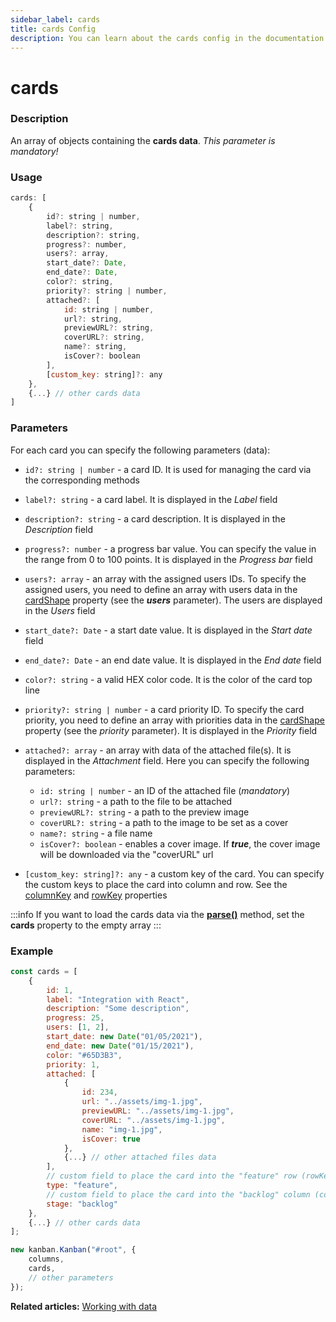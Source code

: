 ```yaml
---
sidebar_label: cards
title: cards Config
description: You can learn about the cards config in the documentation of the DHTMLX JavaScript Kanban library. Browse developer guides and API reference, try out code examples and live demos, and download a free 30-day evaluation version of DHTMLX Kanban.
---
```


# cards

### Description

An array of objects containing the **cards data**. *This parameter is mandatory!*

### Usage

~~~jsx {}
cards: [
	{
		id?: string | number,
		label?: string,
		description?: string,
		progress?: number,
		users?: array,
		start_date?: Date,
		end_date?: Date,
		color?: string,
		priority?: string | number,
		attached?: [
			id: string | number,
			url?: string,
			previewURL?: string,
			coverURL?: string,
			name?: string,
			isCover?: boolean
		],
		[custom_key: string]?: any
	},
	{...} // other cards data
]
~~~

### Parameters

For each card you can specify the following parameters (data):

- `id?: string | number` - a card ID. It is used for managing the card via the corresponding methods
- `label?: string` - a card label. It is displayed in the *Label* field
- `description?: string` - a card description. It is displayed in the *Description* field
- `progress?: number` - a progress bar value. You can specify the value in the range from 0 to 100 points. It is displayed in the *Progress bar* field
- `users?: array` - an array with the assigned users IDs. To specify the assigned users, you need to define an array with users data in the [cardShape](../js_kanban_cardshape_config) property (see the ***users*** parameter). The users are displayed in the *Users* field
- `start_date?: Date` - a start date value. It is displayed in the *Start date* field
- `end_date?: Date` - an end date value. It is displayed in the *End date* field
- `color?: string` - a valid HEX color code. It is the color of the card top line
- `priority?: string | number` - a card priority ID. To specify the card priority, you need to define an array with priorities data in the [cardShape](../js_kanban_cardshape_config) property (see the *priority* parameter). It is displayed in the *Priority* field

- `attached?: array` - an array with data of the attached file(s). It is displayed in the *Attachment* field. Here you can specify the following parameters:
	- `id: string | number` - an ID of the attached file (*mandatory*)
	- `url?: string` - a path to the file to be attached
	- `previewURL?: string` - a path to the preview image
	- `coverURL?: string` - a path to the image to be set as a cover
	- `name?: string` - a file name
	- `isCover?: boolean` - enables a cover image. If ***true***, the cover image will be downloaded via the "coverURL" url

- `[custom_key: string]?: any` - a custom key of the card. You can specify the custom keys to place the card into column and row. See the [columnKey](../js_kanban_columnkey_config) and [rowKey](../js_kanban_rowkey_config) properties

:::info
If you want to load the cards data via the [**parse()**](../../methods/js_kanban_parse_method) method, set the **cards** property to the empty array
:::

### Example

~~~jsx {1-29,33}
const cards = [
	{
		id: 1,
		label: "Integration with React",
		description: "Some description",
		progress: 25,
		users: [1, 2],
		start_date: new Date("01/05/2021"),
		end_date: new Date("01/15/2021"),
		color: "#65D3B3",
		priority: 1,
		attached: [
			{
				id: 234,
				url: "../assets/img-1.jpg",
				previewURL: "../assets/img-1.jpg",
				coverURL: "../assets/img-1.jpg",
				name: "img-1.jpg",
				isCover: true
			},
			{...} // other attached files data
		],
		// custom field to place the card into the "feature" row (rowKey is required)
		type: "feature",
		// custom field to place the card into the "backlog" column (columnKey is required)
		stage: "backlog"
	},
	{...} // other cards data
];

new kanban.Kanban("#root", {
	columns,
	cards,
	// other parameters
});
~~~

**Related articles:** [Working with data](../../../guides/working_with_data)
